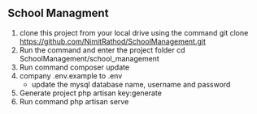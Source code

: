 ## School Managment

1) clone this project from your local drive using the command git clone https://github.com/NimitRathod/SchoolManagement.git
2) Run the command and enter the project folder cd SchoolManagement/school_management
3) Run command composer update 
4) company .env.example to .env 
    - update the mysql database name, username and password
5) Generate project php artisan key:generate
6) Run command php artisan serve
